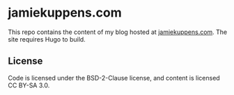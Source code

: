 # jamiekuppens.com

This repo contains the content of my blog hosted at
[jamiekuppens.com](https://jamiekuppens.com). The site requires Hugo to
build.

## License

Code is licensed under the BSD-2-Clause license, and content is licensed CC
BY-SA 3.0.
